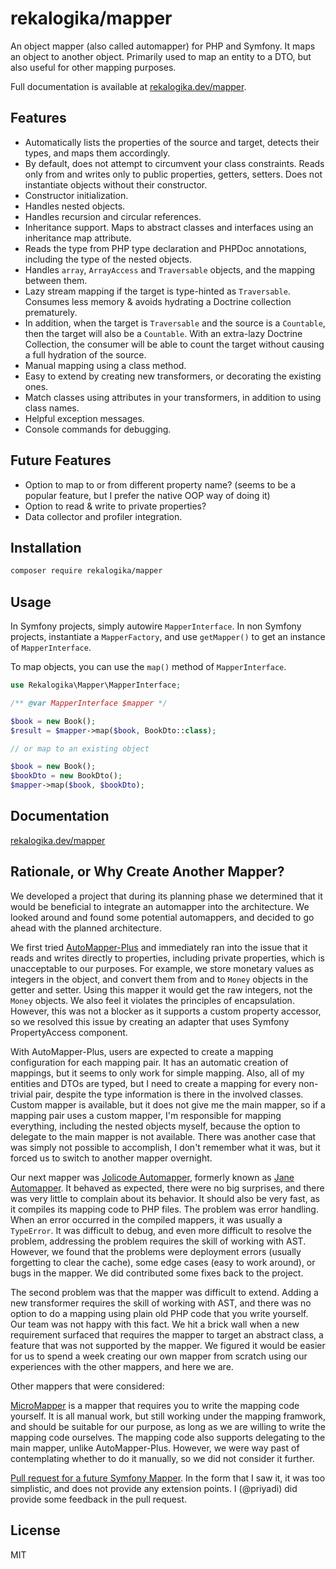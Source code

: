 # rekalogika/mapper

An object mapper (also called automapper) for PHP and Symfony. It maps an object
to another object. Primarily used to map an entity to a DTO, but also useful for
other mapping purposes.

Full documentation is available at [rekalogika.dev/mapper](https://rekalogika.dev/mapper/).

## Features

* Automatically lists the properties of the source and target, detects their
  types, and maps them accordingly.
* By default, does not attempt to circumvent your class constraints. Reads only
  from and writes only to public properties, getters, setters. Does not
  instantiate objects without their constructor.
* Constructor initialization.
* Handles nested objects.
* Handles recursion and circular references.
* Inheritance support. Maps to abstract classes and interfaces using an
  inheritance map attribute.
* Reads the type from PHP type declaration and PHPDoc annotations, including
  the type of the nested objects.
* Handles `array`, `ArrayAccess` and `Traversable` objects, and the mapping
  between them.
* Lazy stream mapping if the target is type-hinted as `Traversable`. Consumes
  less memory & avoids hydrating a Doctrine collection prematurely.
* In addition, when the target is `Traversable` and the source is a `Countable`,
  then the target will also be a `Countable`. With an extra-lazy Doctrine
  Collection, the consumer will be able to count the target without causing a
  full hydration of the source.
* Manual mapping using a class method.
* Easy to extend by creating new transformers, or decorating the existing ones.
* Match classes using attributes in your transformers, in addition to using
  class names.
* Helpful exception messages.
* Console commands for debugging.

## Future Features

* Option to map to or from different property name? (seems to be a popular
  feature, but I prefer the native OOP way of doing it)
* Option to read & write to private properties?
* Data collector and profiler integration.

## Installation

```bash
composer require rekalogika/mapper
```
## Usage

In Symfony projects, simply autowire `MapperInterface`. In non Symfony projects,
instantiate a `MapperFactory`, and use `getMapper()` to get an instance of
`MapperInterface`.

To map objects, you can use the `map()` method of `MapperInterface`.

```php
use Rekalogika\Mapper\MapperInterface;

/** @var MapperInterface $mapper */

$book = new Book();
$result = $mapper->map($book, BookDto::class);

// or map to an existing object

$book = new Book();
$bookDto = new BookDto();
$mapper->map($book, $bookDto);
```

## Documentation

[rekalogika.dev/mapper](https://rekalogika.dev/mapper/)

## Rationale, or Why Create Another Mapper?

We developed a project that during its planning phase we determined that it
would be beneficial to integrate an automapper into the architecture. We looked
around and found some potential automappers, and decided to go ahead with the
planned architecture.

We first tried
[AutoMapper-Plus](https://github.com/mark-gerarts/automapper-plus) and
immediately ran into the issue that it reads and writes directly to properties,
including private properties, which is unacceptable to our purposes. For
example, we store monetary values as integers in the object, and convert them
from and to `Money` objects in the getter and setter. Using this mapper it would
get the raw integers, not the `Money` objects. We also feel it violates the
principles of encapsulation. However, this was not a blocker as it supports a
custom property accessor, so we resolved this issue by creating an adapter that
uses Symfony PropertyAccess component.

With AutoMapper-Plus, users are expected to create a mapping configuration for
each mapping pair. It has an automatic creation of mappings, but it seems to
only work for simple mapping. Also, all of my entities and DTOs are typed, but I
need to create a mapping for every non-trivial pair, despite the type
information is there in the involved classes. Custom mapper is available, but it
does not give me the main mapper, so if a mapping pair uses a custom mapper, I'm
responsible for mapping everything, including the nested objects myself, because
the option to delegate to the main mapper is not available. There was another
case that was simply not possible to accomplish, I don't remember what it was,
but it forced us to switch to another mapper overnight.

Our next mapper was [Jolicode
Automapper](https://github.com/jolicode/automapper), formerly known as [Jane
Automapper](https://github.com/janephp/automapper). It behaved as expected,
there were no big surprises, and there was very little to complain about its
behavior. It should also be very fast, as it compiles its mapping code to PHP
files. The problem was error handling. When an error occurred in the compiled
mappers, it was usually a `TypeError`. It was difficult to debug, and even more
difficult to resolve the problem, addressing the problem requires the skill of
working with AST. However, we found that the problems were deployment errors
(usually forgetting to clear the cache), some edge cases (easy to work around),
or bugs in the mapper. We did contributed some fixes back to the project.

The second problem was that the mapper was difficult to extend. Adding a new
transformer requires the skill of working with AST, and there was no option to
do a mapping using plain old PHP code that you write yourself. Our team was not
happy with this fact. We hit a brick wall when a new requirement surfaced that
requires the mapper to target an abstract class, a feature that was not
supported by the mapper. We figured it would be easier for us to spend a week
creating our own mapper from scratch using our experiences with the other
mappers, and here we are.

Other mappers that were considered:

[MicroMapper](https://github.com/SymfonyCasts/micro-mapper/) is a mapper that
requires you to write the mapping code yourself. It is all manual work, but
still working under the mapping framwork, and should be suitable for our
purpose, as long as we are willing to write the mapping code ourselves. The
mapping code also supports delegating to the main mapper, unlike
AutoMapper-Plus. However, we were way past of contemplating whether to do it
manually, so we did not consider it further.

[Pull request for a future Symfony Mapper](https://github.com/symfony/symfony/pull/51741).
In the form that I saw it, it was too simplistic, and does not provide any
extension points. I (@priyadi) did provide some feedback in the pull request.

## License

MIT
